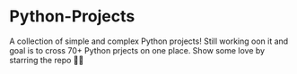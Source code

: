 # Python-Projects

A collection of simple and complex Python projects! Still working oon it and goal is to cross 70+ Python prjects on one place. Show some love by starring the repo 🌟🌟

